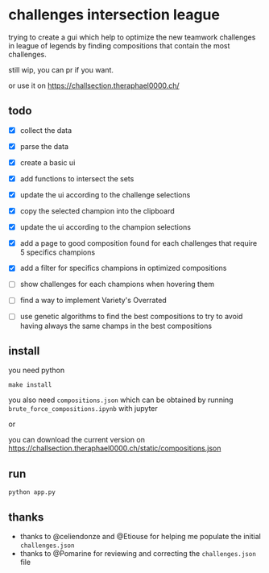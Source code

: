 # challenges intersection league

trying to create a gui which help to optimize the new teamwork challenges in league of legends by finding compositions that contain the most challenges.

still wip, you can pr if you want.

or use it on https://challsection.theraphael0000.ch/

## todo
- [x] collect the data
- [x] parse the data
- [x] create a basic ui
- [x] add functions to intersect the sets
- [x] update the ui according to the challenge selections
- [x] copy the selected champion into the clipboard
- [x] update the ui according to the champion selections
- [x] add a page to good composition found for each challenges that require 5 specifics champions
- [x] add a filter for specifics champions in optimized compositions
- [ ] show challenges for each champions when hovering them 
- [ ] find a way to implement Variety's Overrated
- [ ] use genetic algorithms to find the best compositions to try to avoid having always the same champs in the best compositions


## install
you need python

```
make install
```

you also need `compositions.json` which can be obtained by running `brute_force_compositions.ipynb` with jupyter

or

you can download the current version on https://challsection.theraphael0000.ch/static/compositions.json

## run
```
python app.py
```

## thanks

- thanks to @celiendonze and @Etiouse for helping me populate the initial `challenges.json`
- thanks to @Pomarine for reviewing and correcting the `challenges.json` file

